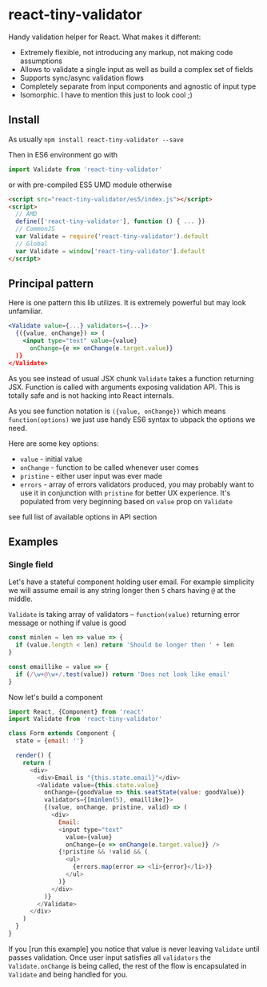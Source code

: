 # react-tiny-validator

Handy validation helper for React. What makes it different:
- Extremely flexible, not introducing any markup, not making code assumptions
- Allows to validate a single input as well as build a complex set of fields
- Supports sync/async validation flows
- Completely separate from input components and agnostic of input type
- Isomorphic. I have to mention this just to look cool ;)

## Install

As usually `npm install react-tiny-validator --save`

Then in ES6 environment go with

```js
import Validate from 'react-tiny-validator'
```

or with pre-compiled ES5 UMD module otherwise

```html
<script src="react-tiny-validator/es5/index.js"></script>
<script>
  // AMD
  define(['react-tiny-validator'], function () { ... })
  // CommonJS
  var Validate = require('react-tiny-validator').default
  // Global
  var Validate = window['react-tiny-validator'].default
</script>
```

## Principal pattern

Here is one pattern this lib utilizes. It is extremely powerful but may look unfamiliar.

```jsx
<Validate value={...} validators={...}>
  {({value, onChange}) => (
    <input type="text" value={value}
      onChange={e => onChange(e.target.value)}
  )}
</Validate>
```

As you see instead of usual JSX chunk `Validate` takes a function returning JSX. Function is called with arguments exposing validation API. This is totally safe and is not hacking into React internals.

As you see function notation is `({value, onChange})` which means `function(options)` we just use handy ES6 syntax to ubpack the options we need.

Here are some key options:

- `value` - initial value
- `onChange` - function to be called whenever user comes
- `pristine` - either user input was ever made
- `errors` - array of errors validators produced, you may probably want to use it in conjunction with `pristine` for better UX experience. It's populated from very beginning based on `value` prop on `Validate`

see full list of available options in API section

## Examples

### Single field

Let's have a stateful component holding user email. For example simplicity we will assume email is any string longer then `5` chars having `@` at the middle.

`Validate` is taking array of validators – `function(value)` returning error message or nothing if value is good

```js
const minlen = len => value => {
  if (value.length < len) return 'Should be longer then ' + len
}

const emaillike = value => {
  if (/\w+@\w+/.test(value)) return 'Does not look like email'
}
```

Now let's build a component

```js
import React, {Component} from 'react'
import Validate from 'react-tiny-validator'

class Form extends Component {
  state = {email: ''}

  render() {
    return (
      <div>
        <div>Email is "{this.state.email}"</div>
        <Validate value={this.state.value}
          onChange={goodValue => this.seatState(value: goodValue)}
          validators={[minlen(5), emaillike]}>
          {(value, onChange, pristine, valid) => (
            <div>
              Email:
              <input type="text"
                value={value}
                onChange={e => onChange(e.target.value)} />
              {!pristine && !valid && (
                <ul>
                  {errors.map(error => <li>{error}</li>)}
                </ul>
              )}
            </div>
          )}
        </Validate>
      </div>
    )
  }
}
```

If you [run this example] you notice that value is never leaving `Validate` until passes validation. Once user input satisfies all `validators` the `Validate.onChange` is being called, the rest of the flow is encapsulated in `Validate` and being handled for you.
